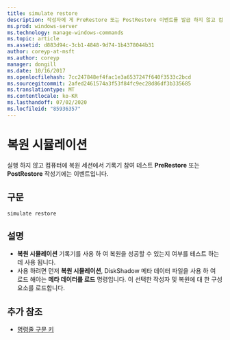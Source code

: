 ```yaml
---
title: simulate restore
description: 작성자에 게 PreRestore 또는 PostRestore 이벤트를 발급 하지 않고 컴퓨터의 복원 세션에서 쓰기를 테스트 하는 복원 시뮬레이션에 대 한 참조 문서입니다.
ms.prod: windows-server
ms.technology: manage-windows-commands
ms.topic: article
ms.assetid: d883d94c-3cb1-4848-9d74-1b4378044b31
author: coreyp-at-msft
ms.author: coreyp
manager: dongill
ms.date: 10/16/2017
ms.openlocfilehash: 7cc247848ef4fac1e3a6537247f640f3533c2bcd
ms.sourcegitcommit: 2afed2461574a3f53f84fc9ec28d86df3b335685
ms.translationtype: MT
ms.contentlocale: ko-KR
ms.lasthandoff: 07/02/2020
ms.locfileid: "85936357"
---
```

# <a name="simulate-restore"></a>복원 시뮬레이션

실행 하지 않고 컴퓨터에 복원 세션에서 기록기 참여 테스트 **PreRestore** 또는 **PostRestore** 작성기에는 이벤트입니다.

## <a name="syntax"></a>구문

```
simulate restore
```

## <a name="remarks"></a>설명

-   **복원 시뮬레이션** 기록기를 사용 하 여 복원을 성공할 수 있는지 여부를 테스트 하는 데 사용 됩니다.
-   사용 하려면 먼저 **복원 시뮬레이션**, DiskShadow 메타 데이터 파일을 사용 하 여 로드 해야는 **메타 데이터를 로드** 명령입니다. 이 선택한 작성자 및 복원에 대 한 구성 요소를 로드합니다.

## <a name="additional-references"></a>추가 참조

- [명령줄 구문 키](command-line-syntax-key.md)